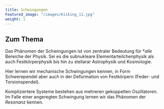 ```yaml
---
title: Schwingungen
Featured_image: "/images/Kiiking_11.jpg"
weight: 1
---
```

## Zum Thema
Das Phänomen der Schwingungen ist von zentraler Bedeutung für **alle* Bereiche
der Physik. Sei es die subnukleare Elementarteilchenphysik als auch Festkörperphysik bis hin 
zu stellarar Astrophysik und Kosmologie. 

Hier lernen wir mechanische Schwingungen kennen, in Form  Schwerependel aber auch 
in der Deformation von Festkörpern (Feder- und Torsionspendel). 

Kompliziertere Systeme bestehen aus mehreren gekoppelten Oszillatoren. Im Falle einer
angeregten Schwingung lernen wir das Phänomen der _Resonanz_  kennen.


